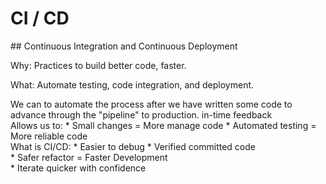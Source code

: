 # CI / CD
<section>
## Continuous Integration and Continuous Deployment

Why: Practices to build better code, faster.

What: Automate testing, code integration, and deployment.

<aside class="notes">
We can to automate the process after we have written some code to advance through the "pipeline" to production.
in-time feedback
</aside>
</section>
<!-- -->
<section>
Allows us to:
* Small changes = More manage code
* Automated testing = More reliable code

<aside class="notes">
What is CI/CD:
* Easier to debug
* Verified committed code
</aside>
</section>
<!-- -->
<section>
* Safer refactor = Faster Development

<aside class="notes">
* Iterate quicker with confidence
</aside>
</section>
<!-- -->

